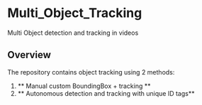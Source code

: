 # Multi_Object_Tracking
Multi Object detection and tracking in videos 

## Overview

The repository contains object tracking using 2 methods:

1. ** Manual custom BoundingBox + tracking **
2. ** Autonomous detection and tracking with unique ID tags**


